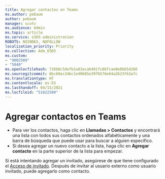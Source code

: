 ```yaml
---
title: Agregar contactos en Teams
ms.author: pebaum
author: pebaum
manager: scotv
ms.audience: Admin
ms.topic: article
ms.service: o365-administration
ROBOTS: NOINDEX, NOFOLLOW
localization_priority: Priority
ms.collection: Adm_O365
ms.custom:
- "9002509"
- "5040"
ms.openlocfilehash: 716b0c5defb1a83aca6491fc86fcae0e0b654266
ms.sourcegitcommit: 8bc60ec34bc1e40685e3976576e04a2623f63a7c
ms.translationtype: HT
ms.contentlocale: es-ES
ms.lasthandoff: 04/15/2021
ms.locfileid: "51822580"
---
```

# <a name="add-contacts-in-teams"></a>Agregar contactos en Teams

- Para ver los contactos, haga clic en **Llamadas > Contactos** y encontrará una lista con todos sus contactos ordenados alfabéticamente y una barra de búsqueda que puede usar para buscar a alguien específico. 
- Si desea agregar un nuevo contacto a la lista, haga clic en **Agregar contacto** en la parte superior de la lista para empezar.

Si está intentando agregar un invitado, asegúrese de que tiene configurado el [Acceso de invitado](https://docs.microsoft.com/microsoftteams/set-up-guests). Después de invitar al usuario externo como usuario invitado, puede agregarlo como contacto.
